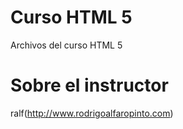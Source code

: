 # Curso HTML 5
Archivos del curso HTML 5
# Sobre el instructor
ralf(http://www.rodrigoalfaropinto.com)
